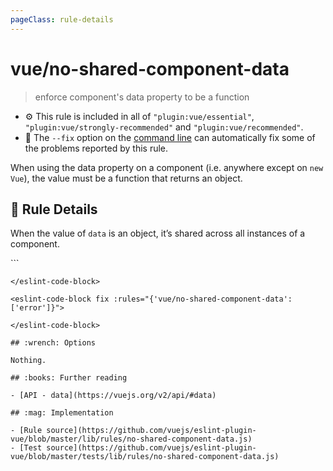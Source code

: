 ```yaml
---
pageClass: rule-details
---
```

# vue/no-shared-component-data
> enforce component's data property to be a function

- :gear: This rule is included in all of `"plugin:vue/essential"`, `"plugin:vue/strongly-recommended"` and `"plugin:vue/recommended"`.
- :wrench: The `--fix` option on the [command line](https://eslint.org/docs/user-guide/command-line-interface#fixing-problems) can automatically fix some of the problems reported by this rule.

When using the data property on a component (i.e. anywhere except on `new Vue`), the value must be a function that returns an object.

## :book: Rule Details

When the value of `data` is an object, it’s shared across all instances of a component.

<eslint-code-block fix :rules="{'vue/no-shared-component-data': ['error']}">
```
<script>
/* ✓ GOOD */
Vue.component('some-comp', {
  data: function () {
    return {
      foo: 'bar'
    }
  }
})

export default {
  data () {
    return {
      foo: 'bar'
    }
  }
}
</script>
```
</eslint-code-block>

<eslint-code-block fix :rules="{'vue/no-shared-component-data': ['error']}">
```
<script>
/* ✗ BAD */
Vue.component('some-comp', {
  data: {
    foo: 'bar'
  }
})

export default {
  data: {
    foo: 'bar'
  }
}
</script>
```
</eslint-code-block>

## :wrench: Options

Nothing.

## :books: Further reading

- [API - data](https://vuejs.org/v2/api/#data)

## :mag: Implementation

- [Rule source](https://github.com/vuejs/eslint-plugin-vue/blob/master/lib/rules/no-shared-component-data.js)
- [Test source](https://github.com/vuejs/eslint-plugin-vue/blob/master/tests/lib/rules/no-shared-component-data.js)
